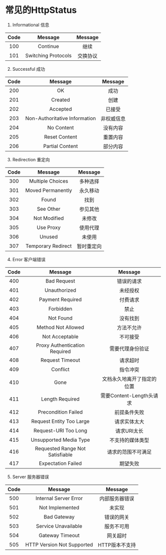 # **常见的HttpStatus**

1. Informational 信息

| Code | Message             | Message |
|:----:|:-------------------:|:-------:|
| 100  | Continue            | 继续      |
| 101  | Switching Protocols | 交换协议    |

2. Successful 成功

| Code | Message                       | Message |
|:----:|:-----------------------------:|:-------:|
| 200  | OK                            | 成功      |
| 201  | Created                       | 创建      |
| 202  | Accepted                      | 已接受     |
| 203  | Non-Authoritative Information | 非权威信息   |
| 204  | No Content                    | 没有内容    |
| 205  | Reset Content                 | 重置内容    |
| 206  | Partial Content               | 部分内容    |

3. Redirection 重定向

| Code | Message            | Message |
|:----:|:------------------:|:-------:|
| 300  | Multiple Choices   | 多种选择    |
| 301  | Moved Permanently  | 永久移动    |
| 302  | Found              | 找到      |
| 303  | See Other          | 参见其他    |
| 304  | Not Modified       | 未修改     |
| 305  | Use Proxy          | 使用代理    |
| 306  | Unused             | 未使用     |
| 307  | Temporary Redirect | 暂时重定向   |

4. Error 客户端错误

| Code | Message                         | Message             |
|:----:|:-------------------------------:|:-------------------:|
| 400  | Bad Request                     | 错误的请求               |
| 401  | Unauthorized                    | 未经授权                |
| 402  | Payment Required                | 付费请求                |
| 403  | Forbidden                       | 禁止                  |
| 404  | Not Found                       | 没有找到                |
| 405  | Method Not Allowed              | 方法不允许               |
| 406  | Not Acceptable                  | 不可接受                |
| 407  | Proxy Authentication Required   | 需要代理身份验证            |
| 408  | Request Timeout                 | 请求超时                |
| 409  | Conflict                        | 指令冲突                |
| 410  | Gone                            | 文档永久地离开了指定的位置       |
| 411  | Length Required                 | 需要Content-Length头请求 |
| 412  | Precondition Failed             | 前提条件失败              |
| 413  | Request Entity Too Large        | 请求实体太大              |
| 414  | Request-URI Too Long            | 请求URI太长             |
| 415  | Unsupported Media Type          | 不支持的媒体类型            |
| 416  | Requested Range Not Satisfiable | 请求的范围不可满足           |
| 417  | Expectation Failed              | 期望失败                |

5. Server 服务器错误

| Code | Message                    | Message   |
|:----:|:--------------------------:|:---------:|
| 500  | Internal Server Error      | 内部服务器错误   |
| 501  | Not Implemented            | 未实现       |
| 502  | Bad Gateway                | 错误的网关     |
| 503  | Service Unavailable        | 服务不可用     |
| 504  | Gateway Timeout            | 网关超时      |
| 505  | HTTP Version Not Supported | HTTP版本不支持 |